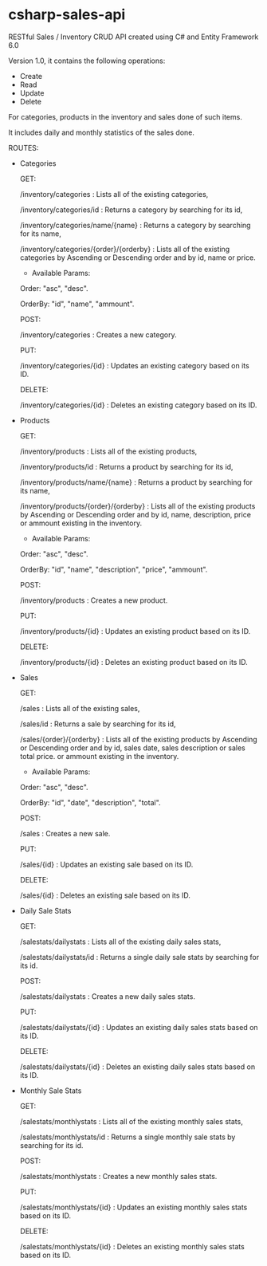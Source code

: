 # csharp-sales-api

RESTful Sales / Inventory CRUD API created using C# and Entity Framework 6.0

Version 1.0, it contains the following operations:

-   Create
-   Read
-   Update 
-   Delete

For categories, products in the inventory and sales done of such items.

It includes daily and monthly statistics of the sales done.

ROUTES:

-   Categories

	GET:	
	
	/inventory/categories : Lists all of the existing categories,
	
	/inventory/categories/id : Returns a category by searching for its id,
	
	/inventory/categories/name/{name} : Returns a category by searching for its name,
	
	/inventory/categories/{order}/{orderby} : Lists all of the existing categories by Ascending or Descending order and by id, name or price.
	
	-   Available Params:
	
	Order: "asc", "desc".
	
	OrderBy: "id", "name", "ammount".
	
	POST:	
	
	/inventory/categories : Creates a new category.
	
	PUT:
	
	/inventory/categories/{id} : Updates an existing category based on its ID.
	
	DELETE:
	
	/inventory/categories/{id} : Deletes an existing category based on its ID.

-   Products

	GET:	
	
	/inventory/products : Lists all of the existing products,
	
	/inventory/products/id : Returns a product by searching for its id,
	
	/inventory/products/name/{name} : Returns a product by searching for its name,
	
	/inventory/products/{order}/{orderby} : Lists all of the existing products by Ascending or Descending order and by id, name, description, price 
	or ammount existing in the inventory.
	
	-   Available Params:
	
	Order: "asc", "desc".
	
	OrderBy: "id", "name", "description", "price", "ammount".
	
	POST:	
	
	/inventory/products : Creates a new product.
	
	PUT:
	
	/inventory/products/{id} : Updates an existing product based on its ID.
	
	DELETE:
	
	/inventory/products/{id} : Deletes an existing product based on its ID.

-   Sales

	GET:	
	
	/sales : Lists all of the existing sales,
	
	/sales/id : Returns a sale by searching for its id,
	
	/sales/{order}/{orderby} : Lists all of the existing products by Ascending or Descending order and by id, sales date, sales description or sales total price.
	or ammount existing in the inventory.
	
	-   Available Params:
	
	Order: "asc", "desc".
	
	OrderBy: "id", "date", "description", "total".
	
	POST:	
	
	/sales : Creates a new sale.
	
	PUT:
	
	/sales/{id} : Updates an existing sale based on its ID.
	
	DELETE:
	
	/sales/{id} : Deletes an existing sale based on its ID.

-   Daily Sale Stats

	GET:	
	
	/salestats/dailystats : Lists all of the existing daily sales stats,
	
	/salestats/dailystats/id : Returns a single daily sale stats by searching for its id.
	
	POST:	
	
	/salestats/dailystats : Creates a new daily sales stats.
	
	PUT:
	
	/salestats/dailystats/{id} : Updates an existing daily sales stats based on its ID.
	
	DELETE:
	
	/salestats/dailystats/{id} : Deletes an existing daily sales stats based on its ID.

-   Monthly Sale Stats

	GET:	
	
	/salestats/monthlystats : Lists all of the existing monthly sales stats,
	
	/salestats/monthlystats/id : Returns a single monthly sale stats by searching for its id.
	
	POST:	
	
	/salestats/monthlystats : Creates a new monthly sales stats.
	
	PUT:
	
	/salestats/monthlystats/{id} : Updates an existing monthly sales stats based on its ID.
	
	DELETE:
	
	/salestats/monthlystats/{id} : Deletes an existing monthly sales stats based on its ID.
